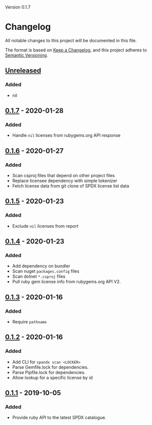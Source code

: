 Version 0.1.7

# Changelog

All notable changes to this project will be documented in this file.

The format is based on [Keep a Changelog](https://keepachangelog.com/en/1.0.0/),
and this project adheres to [Semantic Versioning](https://semver.org/spec/v2.0.0.html).

## [Unreleased]
### Added
- nil

## [0.1.7] - 2020-01-28
### Added
- Handle `nil` licenses from rubygems.org API response

## [0.1.6] - 2020-01-27
### Added
- Scan csproj files that depend on other project files
- Replace licensee dependency with simple tokenizer
- Fetch license data from git clone of SPDX license list data

## [0.1.5] - 2020-01-23
### Added
- Exclude `nil` licenses from report

## [0.1.4] - 2020-01-23
### Added
- Add dependency on bundler
- Scan nuget `packages.config` files
- Scan dotnet `*.csproj` files
- Pull ruby gem license info from rubygems.org API V2.

## [0.1.3] - 2020-01-16
### Added
- Require `pathname`

## [0.1.2] - 2020-01-16
### Added
- Add CLI for `spandx scan <LOCKER>`
- Parse Gemfile.lock for dependencies.
- Parse Pipfile.lock for dependencies.
- Allow lookup for a specific license by id

## [0.1.1] - 2019-10-05
### Added
- Provide ruby API to the latest SPDX catalogue.

[Unreleased]: https://github.com/mokhan/spandx/compare/v0.1.7...HEAD
[0.1.7]: https://github.com/mokhan/spandx/compare/v0.1.6...v0.1.7
[0.1.6]: https://github.com/mokhan/spandx/compare/v0.1.5...v0.1.6
[0.1.5]: https://github.com/mokhan/spandx/compare/v0.1.4...v0.1.5
[0.1.4]: https://github.com/mokhan/spandx/compare/v0.1.3...v0.1.4
[0.1.3]: https://github.com/mokhan/spandx/compare/v0.1.2...v0.1.3
[0.1.2]: https://github.com/mokhan/spandx/compare/v0.1.1...v0.1.2
[0.1.1]: https://github.com/mokhan/spandx/compare/v0.1.0...v0.1.1
